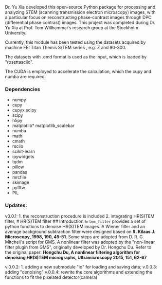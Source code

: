Dr. Yu Xia developed this open-source Python package for processing and analyzing STEM (scanning transmission electron microscopy) images, with a particular focus on reconstructing phase-contrast images through DPC (differential phase contrast) images. This project was completed during Dr. Yu Xia at Prof. Tom Willhammar’s research group at the Stockholm University.

Currently, this module has been tested using the datasets acquired by machine FEI Titan Themis S/TEM series , e.g. Z and 80-300.

The datasets with .emd format is used as the input, which is loaded by "rosettasciio".

The CUDA is employed to accelerate the calculation, which the cupy and numba are required.

### Dependencies

* numpy
* cupy
* cupyx.scipy
* scipy
* h5py
* matplotlib* matplotlib_scalebar
* numba
* math
* cmath
* rsciio
* scikit-learn
* ipywidgets
* tqdm
* pillow
* pandas
* mrcfile
* skimage
* pyfftw
* PIL

### Updates:
v0.0.1: 1. the reconstruction procedure is included
        2. integrating HR(S)TEM filter,
           # HR(S)TEM filter
           ## Introduction
`hrtem_filter` provides a set of python functions to denoise HR(S)TEM images. A Wiener filter and an average background subtraction filter were designed based on __R. Kilaas J. Microscopy, 1998, 190, 45-51__. Some steps are adopted from D. R. G. Mitchell's script for GMS. A nonlinear filter was adopted by the "non-linear filter plugin from GMS", originally developed by Dr. Hongchu Du. Refer to the original paper: __Hongchu Du, A nonlinear filtering algorithm for denoising HR(S)TEM micrographs, Ultramicroscopy 2015, 151, 62-67__


v.0.0.2: 1. adding a new submodule "io" for loading and saving data;
v.0.0.3: adding "denoising" 
v.0.0.4: rewrite the core algorithms and extending the functions to fit the pixelated detector(camera)




